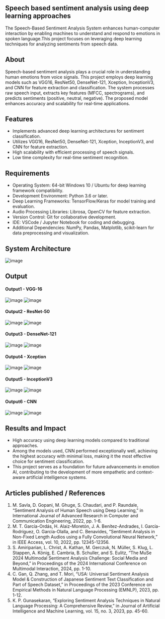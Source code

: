 ## Speech based sentiment analysis using deep learning approaches

The Speech-Based Sentiment Analysis System enhances human-computer interaction by enabling machines to understand and respond to emotions in spoken language.This project focuses on leveraging deep learning techniques for analyzing sentiments from speech data. 

## About

Speech-based sentiment analysis plays a crucial role in understanding human emotions from voice signals. This project employs deep learning models such as VGG16, ResNet50, DenseNet-121, Xception, InceptionV3, and CNN for feature extraction and classification. The system processes raw speech input, extracts key features (MFCC, spectrograms), and predicts sentiments (positive, neutral, negative). The proposed model enhances accuracy and scalability for real-time applications.

## Features

- Implements advanced deep learning architectures for sentiment classification.
- Utilizes VGG16, ResNet50, DenseNet-121, Xception, InceptionV3, and CNN for feature extraction.
- High scalability with efficient processing of speech signals.
- Low time complexity for real-time sentiment recognition.


## Requirements

* Operating System: 64-bit Windows 10 / Ubuntu for deep learning framework compatibility.
* Development Environment: Python 3.6 or later.
* Deep Learning Frameworks: TensorFlow/Keras for model training and evaluation.
* Audio Processing Libraries: Librosa, OpenCV for feature extraction.
* Version Control: Git for collaborative development.
* IDE: VSCode / Jupyter Notebook for coding and debugging.
* Additional Dependencies: NumPy, Pandas, Matplotlib, scikit-learn for data preprocessing and visualization.

## System Architecture

![image](https://github.com/user-attachments/assets/2ec56f99-cf60-43af-b45c-0677880e4d7a)

## Output

#### Output1 - VGG-16

![image](https://github.com/user-attachments/assets/74330f9e-7ef0-4712-965c-f3057d3aa7c3)  ![image](https://github.com/user-attachments/assets/8b618611-7d4b-41c9-bc92-ac1c910d7a96)

#### Output2 - ResNet-50

![image](https://github.com/user-attachments/assets/bec23ea9-28be-4dc6-b6c1-45ae57733175)  ![image](https://github.com/user-attachments/assets/bc8f404a-c394-4773-b23d-ec3d73625879)

#### Output3 - DenseNet-121

![image](https://github.com/user-attachments/assets/e0b82282-1c4d-4239-8f88-44be09b086b7)  ![image](https://github.com/user-attachments/assets/367db19b-a77e-492d-9614-5160b19b5927)

#### Output4 - Xception

![image](https://github.com/user-attachments/assets/62551753-166b-47ab-a043-b9b9222bdef3)  ![image](https://github.com/user-attachments/assets/7153a770-0531-4f9b-b599-01b08b5353fb)

#### Output5 - InceptionV3

![image](https://github.com/user-attachments/assets/cd3014ae-6ac1-422d-a2ec-9a0a66a209c2)  ![image](https://github.com/user-attachments/assets/aea753ca-af6d-4ab7-a4d8-a8cd066f53fc)

#### Output6 - CNN

![image](https://github.com/user-attachments/assets/c30e5ace-c91d-4b27-a9c8-a79e8956bead)  ![image](https://github.com/user-attachments/assets/5466cbdc-729b-4194-8279-af814c21a7ed)

## Results and Impact

* High accuracy using deep learning models compared to traditional approaches.
* Among the models used, CNN performed exceptionally well, achieving the highest accuracy with minimal loss, making it the most effective choice for sentiment classification.
* This project serves as a foundation for future advancements in emotion AI, contributing to the development of more empathetic and context-aware artificial intelligence systems.

## Articles published / References

1. M. Savla, D. Gopani, M. Ghuge, S. Chaudari, and P. Raundale, “Sentiment Analysis of Human Speech using Deep Learning,” in International Journal of Advanced Research in Computer and Communication Engineering, 2022, pp. 1-6.
2. M. T. García-Ordás, H. Alaiz-Moretón, J. A. Benítez-Andrades, I. García-Rodríguez, O. García-Olalla, and C. Benavides, “Sentiment Analysis in Non-Fixed Length Audios using a Fully Convolutional Neural Network,” in IEEE Access, vol. 10, 2022, pp. 12345-12356.
3. S. Amiriparian, L. Christ, A. Kathan, M. Gerczuk, N. Müller, S. Klug, L. Stappen, A. König, E. Cambria, B. Schuller, and S. Eulitz, “The MuSe 2024 Multimodal Sentiment Analysis Challenge: Social Media and Beyond,” in Proceedings of the 2024 International Conference on Multimodal Interaction, 2024, pp. 1-10.
4. C. Gan, Q. Zhang, and T. Mori, “USA: Universal Sentiment Analysis Model & Construction of Japanese Sentiment Text Classification and Part of Speech Dataset,” in Proceedings of the 2023 Conference on Empirical Methods in Natural Language Processing (EMNLP), 2023, pp. 1-12.
5. K. P. Gunasekaran, “Exploring Sentiment Analysis Techniques in Natural Language Processing: A Comprehensive Review,” in Journal of Artificial Intelligence and Machine Learning, vol. 15, no. 3, 2023, pp. 45-60.
